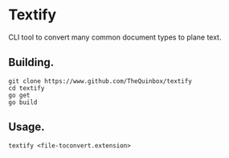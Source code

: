 # Textify

CLI tool to convert many common document types to plane text.

## Building.

```batch
git clone https://www.github.com/TheQuinbox/textify
cd textify
go get
go build
```

## Usage.

```batch
textify <file-toconvert.extension>
```
